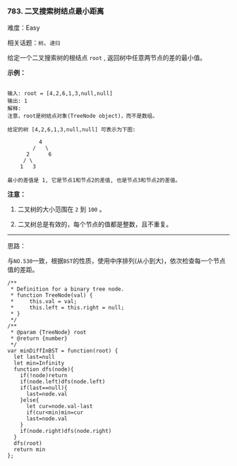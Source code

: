 ### 783. 二叉搜索树结点最小距离

难度：Easy

相关话题：`树`、`递归`

给定一个二叉搜索树的根结点 `root` , 返回树中任意两节点的差的最小值。



**示例：** 



```

输入: root = [4,2,6,1,3,null,null]
输出: 1
解释:
注意，root是树结点对象(TreeNode object)，而不是数组。

给定的树 [4,2,6,1,3,null,null] 可表示为下图:

          4
        /   \
      2      6
     / \    
    1   3  

最小的差值是 1, 它是节点1和节点2的差值, 也是节点3和节点2的差值。
```


**注意：** 




1. 二叉树的大小范围在  `2`  到 `100` 。

2. 二叉树总是有效的，每个节点的值都是整数，且不重复。






-----

思路：

与`NO.530`一致，根据`BST`的性质，使用中序排列(从小到大)，依次检查每一个节点值的差距。



```
/**
 * Definition for a binary tree node.
 * function TreeNode(val) {
 *     this.val = val;
 *     this.left = this.right = null;
 * }
 */
/**
 * @param {TreeNode} root
 * @return {number}
 */
var minDiffInBST = function(root) {
  let last=null
  let min=Infinity
  function dfs(node){
    if(!node)return
    if(node.left)dfs(node.left)
    if(last==null){
      last=node.val
    }else{
      let cur=node.val-last
      if(cur<min)min=cur
      last=node.val
    }
    if(node.right)dfs(node.right)
  }
  dfs(root)
  return min     
};
```

